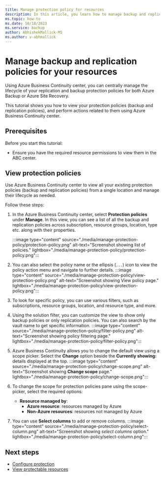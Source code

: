 ```yaml
---
title: Manage protection policy for resources
description: In this article, you learn how to manage backup and replication policies to protect your resources.
ms.topic: how-to
ms.date: 10/18/2023
ms.service: backup
author: AbhishekMallick-MS
ms.author: v-abhmallick
---
```


# Manage backup and replication policies for your resources

Using Azure Business Continuity center, you can centrally manage the lifecycle of your replication and backup protection policies for both Azure Backup or Azure Site Recovery.

This tutorial shows you how to view your protection policies (backup and replication policies), and perform actions related to them using Azure Business Continuity center. 

## Prerequisites

Before you start this tutorial:

- Ensure you have the required resource permissions to view them in the ABC center.

## View protection policies

Use Azure Business Continuity center to view all your existing protection policies (backup and replication policies) from a single location and manage their lifecycle as needed.

Follow these steps:

1.	In the Azure Business Continuity center, select **Protection policies** under **Manage**. 
    In this view, you can see a list of all the backup and replication policies across subscription, resource groups, location, type etc. along with their properties. 
    
    :::image type="content" source="./media/manage-protection-policy/protection-policy.png" alt-text="Screenshot showing list of policies." lightbox="./media/manage-protection-policy/protection-policy.png":::

3.	You can also select the policy name or the ellipsis (`...`) icon to view the policy action menu and navigate to further details. 
    :::image type="content" source="./media/manage-protection-policy/view-protection-policy.png" alt-text="Screenshot showing View policy page." lightbox="./media/manage-protection-policy/view-protection-policy.png":::
 
4.	To look for specific policy, you can use various filters, such as subscriptions, resource groups, location, and resource type, and more. 
5.	Using the solution filter, you can customize the view to show only backup policies or only replication policies.
    You can also search by the vault name to get specific information.
    :::image type="content" source="./media/manage-protection-policy/filter-policy.png" alt-text="Screenshot showing policy filtering page." lightbox="./media/manage-protection-policy/filter-policy.png":::
 
7.	Azure Business Continuity allows you to change the default view using a scope picker. Select the **Change** option beside the **Currently showing:** details displayed at the top.
    :::image type="content" source="./media/manage-protection-policy/change-scope.png" alt-text="Screenshot showing **Change scope** page." lightbox="./media/manage-protection-policy/change-scope.png":::
 
8.	To change the scope for protection policies pane using the scope-picker, select the required options:
    - **Resource managed by**: 
        - **Azure resource**: resources managed by Azure
        - **Non-Azure resources**: resources not managed by Azure
9.	You can use **Select columns** to add or remove columns. 
    :::image type="content" source="./media/manage-protection-policy/select-column.png" alt-text="Screenshot showing *select columns* option." lightbox="./media/manage-protection-policy/select-column.png":::
 
## Next steps

- [Configure protection](./tutorial-configure-protection-datasource.md)
- [View protectable resources](./tutorial-view-protectable-resources.md)

